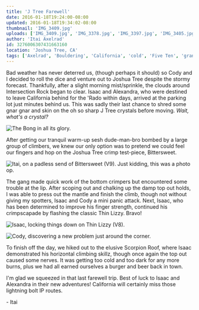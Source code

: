 ```yaml
---
title: 'J Tree Farewell'
date: 2016-01-18T19:24:00-08:00
updated: 2016-01-18T19:34:02-08:00
thumbnail: 'IMG_3409.jpg'
uploads: ['IMG_3409.jpg', 'IMG_3378.jpg', 'IMG_3397.jpg', 'IMG_3405.jpg']
author: 'Itai Axelrad'
id: 3276006307431663160
location: 'Joshua Tree, CA'
tags: ['Axelrad', 'Bouldering', 'California', 'cold', 'Five Ten', 'granite', 'highball', 'Isaac', 'Joshua', 'Palatt', 'Tree']
---
```


Bad weather has never deterred us, (though perhaps it should) so Cody and I decided to roll the dice and venture out to Joshua Tree despite the stormy forecast. Thankfully, after a slight morning mist/sprinkle, the clouds around Intersection Rock began to clear. Isaac and Alexandra, who were destined to leave California behind for the 'Rado within days, arrived at the parking lot just minutes behind us. This was sadly their last chance to shred some gnar gnar and skin on the oh so sharp J Tree crystals before moving. *Wait, what's a crystal?*

![The Bong in all its glory.](uploads/IMG_3409.jpg)

After getting our tranquil warm-up sesh dude-man-bro bombed by a large group of climbers, we knew our only option was to pretend we could feel our fingers and hop on the Joshua Tree crimp test-piece, Bittersweet.

![Itai, on a padless send of Bittersweet (V9). Just kidding, this was a photo op.](uploads/IMG_3378.jpg)

The gang made quick work of the bottom crimpers but encountered some trouble at the lip. After scoping out and chalking up the damp top out holds, I was able to press out the mantle and finish the climb, though not without giving my spotters, Isaac and Cody a mini panic attack. Next, Isaac, who has been determined to improve his finger strength, continued his crimpscapade by flashing the classic Thin Lizzy. Bravo!

![Isaac, locking things down on Thin Lizzy (V8).](uploads/IMG_3397.jpg)

![Cody, discovering a new problem just around the corner.](uploads/IMG_3405.jpg)

To finish off the day, we hiked out to the elusive Scorpion Roof, where Isaac demonstrated his horizontal climbing skillz, though once again the top out caused some nerves. It was getting too cold and too dark for any more burns, plus we had all earned ourselves a burger and beer back in town.

I'm glad we squeezed in that last farewell trip. Best of luck to Isaac and Alexandra in their new adventures! California will certainly miss those lightning bolt IP routes.

\- Itai
